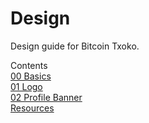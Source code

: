 # Design
Design guide for Bitcoin Txoko. 

Contents  
[00 Basics](/00-basics.md)  
[01 Logo](/01-logo.md)  
[02 Profile Banner](/02-pbanner.md)  
[Resources](/resources.md)  
